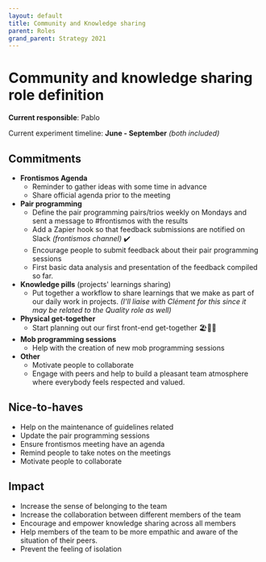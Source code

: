 ```yaml
---
layout: default
title: Community and Knowledge sharing
parent: Roles
grand_parent: Strategy 2021
---
```


# Community and knowledge sharing role definition

**Current responsible**: Pablo

Current experiment timeline: **June - September** _(both included)_

## Commitments

* **Frontismos Agenda**
  * Reminder to gather ideas with some time in advance
  * Share official agenda prior to the meeting
* **Pair programming**
  * Define the pair programming pairs/trios weekly on Mondays and sent a message to #frontismos with the results
  * Add a Zapier hook so that feedback submissions are notified on Slack _(frontismos channel)_ ✔️
  * Encourage people to submit feedback about their pair programming sessions
  * First basic data analysis and presentation of the feedback compiled so far.
* **Knowledge pills** (projects' learnings sharing)
  * Put together a workflow to share learnings that we make as part of our daily work in projects. _(I'll liaise with Clément for this since it may be related to the Quality role as well)_
* **Physical get-together**
  * Start planning out our first front-end get-together 🏖️🌴🙌
* **Mob programming sessions**
  * Help with the creation of new mob programming sessions
* **Other**
  * Motivate people to collaborate
  * Engage with peers and help to build a pleasant team atmosphere where everybody feels respected and valued.



## Nice-to-haves

* Help on the maintenance of guidelines related
* Update the pair programming sessions
* Ensure frontismos meeting have an agenda
* Remind people to take notes on the meetings
* Motivate people to collaborate

## Impact

* Increase the sense of belonging to the team
* Increase the collaboration between different members of the team
* Encourage and empower knowledge sharing across all members
* Help members of the team to be more empathic and aware of the situation of their peers.
* Prevent the feeling of isolation


